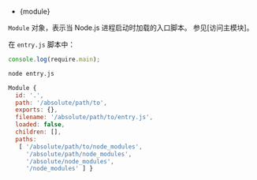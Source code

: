 <!-- YAML
added: v0.1.17
-->

* {module}

`Module` 对象，表示当 Node.js 进程启动时加载的入口脚本。 
参见[访问主模块]。

在 `entry.js` 脚本中：

```js
console.log(require.main);
```

```bash
node entry.js
```

<!-- eslint-skip -->
```js
Module {
  id: '.',
  path: '/absolute/path/to',
  exports: {},
  filename: '/absolute/path/to/entry.js',
  loaded: false,
  children: [],
  paths:
   [ '/absolute/path/to/node_modules',
     '/absolute/path/node_modules',
     '/absolute/node_modules',
     '/node_modules' ] }
```

